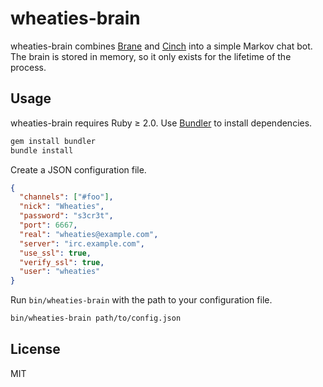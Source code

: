 # wheaties-brain

wheaties-brain combines [Brane](https://github.com/raws/brane-memory) and [Cinch](https://rubygems.org/gems/cinch) into a simple Markov chat bot. The brain is stored in memory, so it only exists for the lifetime of the process.

## Usage

wheaties-brain requires Ruby ≥ 2.0. Use [Bundler](https://bundler.io) to install dependencies.

```sh
gem install bundler
bundle install
```

Create a JSON configuration file.

```json
{
  "channels": ["#foo"],
  "nick": "Wheaties",
  "password": "s3cr3t",
  "port": 6667,
  "real": "wheaties@example.com",
  "server": "irc.example.com",
  "use_ssl": true,
  "verify_ssl": true,
  "user": "wheaties"
}
```

Run `bin/wheaties-brain` with the path to your configuration file.

```sh
bin/wheaties-brain path/to/config.json
```

## License

MIT
